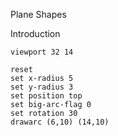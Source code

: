 Plane Shapes

Introduction

``` diagram
viewport 32 14

reset
set x-radius 5
set y-radius 3
set position top
set big-arc-flag 0
set rotation 30
drawarc (6,10) (14,10)
```
